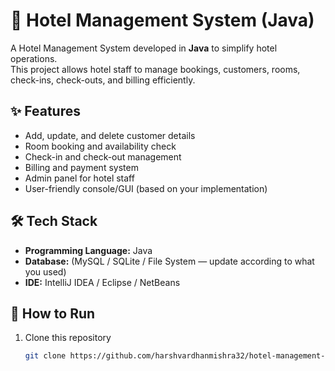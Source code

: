 # 🏨 Hotel Management System (Java)

A Hotel Management System developed in **Java** to simplify hotel operations.  
This project allows hotel staff to manage bookings, customers, rooms, check-ins, check-outs, and billing efficiently.  

## ✨ Features
- Add, update, and delete customer details
- Room booking and availability check
- Check-in and check-out management
- Billing and payment system
- Admin panel for hotel staff
- User-friendly console/GUI (based on your implementation)

## 🛠️ Tech Stack
- **Programming Language:** Java  
- **Database:** (MySQL / SQLite / File System — update according to what you used)  
- **IDE:** IntelliJ IDEA / Eclipse / NetBeans  

## 🚀 How to Run
1. Clone this repository  
   ```bash
   git clone https://github.com/harshvardhanmishra32/hotel-management-system-java.git

